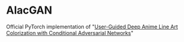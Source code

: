 # AlacGAN
 Official PyTorch implementation of "[User-Guided Deep Anime Line Art Colorization with Conditional Adversarial Networks](https://arxiv.org/abs/1808.03240)"
